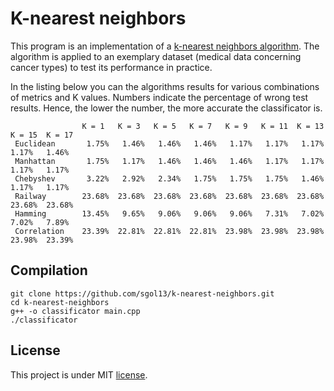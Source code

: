 # K-nearest neighbors
This program is an implementation of a [k-nearest neighbors algorithm](https://en.wikipedia.org/wiki/K-nearest_neighbors_algorithm). The algorithm is applied to an exemplary dataset (medical data concerning cancer types) to test its performance in practice.

In the listing below you can the algorithms results for various combinations of metrics and K values. Numbers indicate the percentage of wrong test results. Hence, the lower the number, the more accurate the classificator is.

```
                K = 1   K = 3   K = 5   K = 7   K = 9   K = 11  K = 13  K = 15  K = 17
 Euclidean       1.75%   1.46%   1.46%   1.46%   1.17%   1.17%   1.17%   1.17%   1.46%
 Manhattan       1.75%   1.17%   1.46%   1.46%   1.46%   1.17%   1.17%   1.17%   1.17%
 Chebyshev       3.22%   2.92%   2.34%   1.75%   1.75%   1.75%   1.46%   1.17%   1.17%
 Railway        23.68%  23.68%  23.68%  23.68%  23.68%  23.68%  23.68%  23.68%  23.68%
 Hamming        13.45%   9.65%   9.06%   9.06%   9.06%   7.31%   7.02%   7.02%   7.89%
 Correlation    23.39%  22.81%  22.81%  22.81%  23.98%  23.98%  23.98%  23.98%  23.39%

```

## Compilation
```
git clone https://github.com/sgol13/k-nearest-neighbors.git
cd k-nearest-neighbors
g++ -o classificator main.cpp
./classificator
```

## License
This project is under MIT [license](LICENSE).

